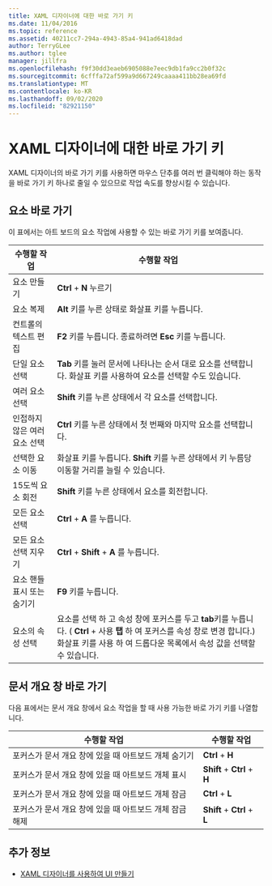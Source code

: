 ```yaml
---
title: XAML 디자이너에 대한 바로 가기 키
ms.date: 11/04/2016
ms.topic: reference
ms.assetid: 40211cc7-294a-4943-85a4-941ad6418dad
author: TerryGLee
ms.author: tglee
manager: jillfra
ms.openlocfilehash: f9f30dd3eaeb6905088e7eec9db1fa9cc2b0f32c
ms.sourcegitcommit: 6cfffa72af599a9d667249caaaa411bb28ea69fd
ms.translationtype: MT
ms.contentlocale: ko-KR
ms.lasthandoff: 09/02/2020
ms.locfileid: "82921150"
---
```

# <a name="keyboard-shortcuts-for-xaml-designer"></a>XAML 디자이너에 대한 바로 가기 키

XAML 디자이너의 바로 가기 키를 사용하면 마우스 단추를 여러 번 클릭해야 하는 동작을 바로 가기 키 하나로 줄일 수 있으므로 작업 속도를 향상시킬 수 있습니다.

## <a name="element-shortcuts"></a>요소 바로 가기

이 표에서는 아트 보드의 요소 작업에 사용할 수 있는 바로 가기 키를 보여줍니다.

|**수행할 작업**|**수행할 작업**|
| - |-----------------|
|요소 만들기|**Ctrl** + **N** 누르기|
|요소 복제|**Alt** 키를 누른 상태로 화살표 키를 누릅니다.|
|컨트롤의 텍스트 편집|**F2** 키를 누릅니다. 종료하려면 **Esc** 키를 누릅니다.|
|단일 요소 선택|**Tab** 키를 눌러 문서에 나타나는 순서 대로 요소를 선택합니다. 화살표 키를 사용하여 요소를 선택할 수도 있습니다.|
|여러 요소 선택|**Shift** 키를 누른 상태에서 각 요소를 선택합니다.|
|인접하지 않은 여러 요소 선택|**Ctrl** 키를 누른 상태에서 첫 번째와 마지막 요소를 선택합니다.|
|선택한 요소 이동|화살표 키를 누릅니다. **Shift** 키를 누른 상태에서 키 누름당 이동할 거리를 늘릴 수 있습니다.|
|15도씩 요소 회전|**Shift** 키를 누른 상태에서 요소를 회전합니다.|
|모든 요소 선택|**Ctrl** + **A** 를 누릅니다.|
|모든 요소 선택 지우기|**Ctrl** + **Shift** + **A** 를 누릅니다.|
|요소 핸들 표시 또는 숨기기|**F9** 키를 누릅니다.|
|요소의 속성 선택|요소를 선택 하 고 속성 창에 포커스를 두고 **tab**키를 누릅니다. ( **Ctrl** + 사용 **탭** 하 여 포커스를 속성 창로 변경 합니다.) 화살표 키를 사용 하 여 드롭다운 목록에서 속성 값을 선택할 수 있습니다.|

## <a name="document-outline-window-shortcuts"></a>문서 개요 창 바로 가기

다음 표에서는 문서 개요 창에서 요소 작업을 할 때 사용 가능한 바로 가기 키를 나열합니다.

|**수행할 작업**|**수행할 작업**|
| - |-----------------|
|포커스가 문서 개요 창에 있을 때 아트보드 개체 숨기기|**Ctrl** + **H**|
|포커스가 문서 개요 창에 있을 때 아트보드 개체 표시|**Shift** + **Ctrl** + **H**|
|포커스가 문서 개요 창에 있을 때 아트보드 개체 잠금|**Ctrl** + **L**|
|포커스가 문서 개요 창에 있을 때 아트보드 개체 잠금 해제|**Shift** + **Ctrl** + **L**|

## <a name="see-also"></a>추가 정보

- [XAML 디자이너를 사용하여 UI 만들기](../xaml-tools/creating-a-ui-by-using-xaml-designer-in-visual-studio.md)

